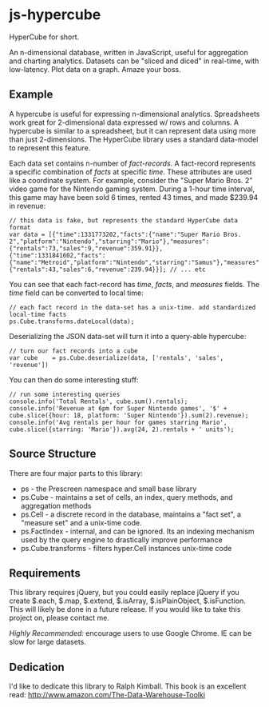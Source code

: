 js-hypercube
============

HyperCube for short.

An n-dimensional database, written in JavaScript, useful for aggregation and charting analytics. Datasets can be "sliced and diced" in real-time, with low-latency.  Plot data on a graph. Amaze your boss.

Example
-----------

A hypercube is useful for expressing n-dimensional analytics.  Spreadsheets work great for 2-dimensional data expressed w/ rows and columns.  A hypercube is  similar to a spreadsheet, but it can represent data using more than just 2-dimensions.  The HyperCube library uses a standard data-model to represent this feature. 

Each data set contains n-number of _fact-records_.  A fact-record represents a specific combination of _facts_ at specific _time_.  These attributes are used like a coordinate system.  For example, consider the "Super Mario Bros. 2" video game for the Nintendo gaming system. During a 1-hour time interval, this game may have been sold 6 times, rented 43 times, and made $239.94 in revenue:

    // this data is fake, but represents the standard HyperCube data format
    var data = [{"time":1331773202,"facts":{"name":"Super Mario Bros. 2","platform":"Nintendo","starring":"Mario"},"measures":{"rentals":73,"sales":9,"revenue":359.91}}, {"time":1331841602,"facts":{"name":"Metroid","platform":"Nintendo","starring":"Samus"},"measures":{"rentals":43,"sales":6,"revenue":239.94}}]; // ... etc

You can see that each fact-record has _time_, _facts_, and _measures_ fields.  The _time_ field can be converted to local time:

    // each fact record in the data-set has a unix-time. add standardized local-time facts
    ps.Cube.transforms.dateLocal(data);

Deserializing the JSON data-set will turn it into a query-able hypercube:

    // turn our fact records into a cube
    var cube    = ps.Cube.deserialize(data, ['rentals', 'sales', 'revenue'])

You can then do some interesting stuff:

    // run some interesting queries
    console.info('Total Rentals', cube.sum().rentals);
    console.info('Revenue at 6pm for Super Nintendo games', '$' + cube.slice({hour: 18, platform: 'Super Nintendo'}).sum(2).revenue);
    console.info('Avg rentals per hour for games starring Mario', cube.slice({starring: 'Mario'}).avg(24, 2).rentals + ' units');
    
Source Structure
-----------

There are four major parts to this library:

 * ps - the Prescreen namespace and small base library
 * ps.Cube - maintains a set of cells, an index, query methods, and aggregation methods
 * ps.Cell - a discrete record in the database, maintains a "fact set", a "measure set" and a unix-time code.
 * ps.FactIndex - internal, and can be ignored. Its an indexing mechanism used by the query engine to drastically improve performance
 * ps.Cube.transforms - filters hyper.Cell instances unix-time code

Requirements
-----------

This library requires jQuery, but you could easily replace jQuery if you create $.each, $.map, $.extend, $.isArray, $.isPlainObject, $.isFunction.  This will likely be done in a future release.  If you would like to take this project on, please contact me.

*Highly Recommended:* encourage users to use Google Chrome. IE can be slow for large datasets.

Dedication
-----------

I'd like to dedicate this library to Ralph Kimball.  This book is an excellent read:
http://www.amazon.com/The-Data-Warehouse-Toolki
